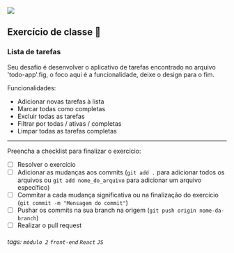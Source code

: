 ![](https://i.imgur.com/xG74tOh.png)

## Exercício de classe 🏫

### Lista de tarefas

Seu desafio é desenvolver o aplicativo de tarefas encontrado no arquivo 'todo-app'.fig, o foco aqui é a funcionalidade, deixe o design para o fim.

Funcionalidades:
- Adicionar novas tarefas à lista
- Marcar todas como completas
- Excluir todas as tarefas
- Filtrar por todas / ativas / completas
- Limpar todas as tarefas completas

--- 

Preencha a checklist para finalizar o exercício:

- [ ] Resolver o exercício
- [ ] Adicionar as mudanças aos commits (`git add .` para adicionar todos os arquivos ou `git add nome_do_arquivo` para adicionar um arquivo específico)
- [ ] Commitar a cada mudança significativa ou na finalização do exercício (`git commit -m "Mensagem do commit"`)
- [ ] Pushar os commits na sua branch na origem (`git push origin nome-da-branch`)
- [ ] Realizar o pull request

###### tags: `módulo 2` `front-end` `React` `JS`  
